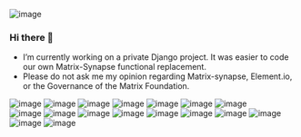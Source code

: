 
![image](https://github-profile-summary-cards.vercel.app/api/cards/profile-details?username=mikeybob&theme=nord_dark) 

### Hi there 👋 
- I’m currently working on a private Django project. It was easier to code our own Matrix-Synapse functional replacement. 
- Please do not ask me my opinion regarding Matrix-synapse, Element.io, or the Governance of the Matrix Foundation.



<!-- ![image](https://hits.seeyoufarm.com/api/count/incr/badge.svg?url=https%3A%2F%2Fgithub.com%2F{mikeybob}1212%2Fhit-counter) -->



![image](https://img.shields.io/badge/Telegram-2CA5E0?style=for-the-badge&logo=telegram&logoColor=white) 
![image](https://img.shields.io/badge/matrix-000000?style=for-the-badge&logo=Matrix&logoColor=white)
![image](https://img.shields.io/badge/Cloudflare-F38020?style=for-the-badge&logo=Cloudflare&logoColor=white)
![image](https://img.shields.io/badge/Cloudflare%20Pages-F38020?style=for-the-badge&logo=Cloudflare%20Pages&logoColor=white)
![image](https://img.shields.io/badge/Oracle-F80000?style=for-the-badge&logo=oracle&logoColor=black)
![image](https://img.shields.io/badge/GitKraken-179287?style=for-the-badge&logo=GitKraken&logoColor=white) 
![image](https://img.shields.io/badge/Nginx-009639?style=for-the-badge&logo=nginx&logoColor=white) \
![image](https://img.shields.io/badge/Discord-5865F2?style=for-the-badge&logo=discord&logoColor=white) 
![image](https://img.shields.io/badge/Zoom-2D8CFF?style=for-the-badge&logo=zoom&logoColor=white) 
![image](https://img.shields.io/badge/NeoVim-%2357A143.svg?&style=for-the-badge&logo=neovim&logoColor=white) 
![image](https://img.shields.io/badge/VIM-%2311AB00.svg?&style=for-the-badge&logo=vim&logoColor=white)
![image](https://img.shields.io/badge/VSCode-0078D4?style=for-the-badge&logo=visual%20studio%20code&logoColor=white)
![image](https://img.shields.io/badge/C-00599C?style=for-the-badge&logo=c&logoColor=white)
![image](https://img.shields.io/badge/PLSQL-F80000?style=for-the-badge&logo=oracle&logoColor=black)
![image](https://img.shields.io/badge/Fedora-51A2DA?style=for-the-badge&logo=fedora&logoColor=white)
![image](https://img.shields.io/badge/adafruit-000000?style=for-the-badge&logo=adafruit&logoColor=white)
![image](https://img.shields.io/badge/Raspberry%20Pi-A22846?style=for-the-badge&logo=Raspberry%20Pi&logoColor=white)



<!-- ![image](https://gists-readme.yizack.com/api/pin?user=mikeybob&id=mikeybob&owner=true) -->

<!--
**mikeybob/mikeybob** is a ✨ _special_ ✨ repository because its `README.md` (this file) appears on your GitHub profile.

Here are some ideas to get you started:

- 🌱 I’m currently learning 
- 👯 I’m looking to collaborate on ...
- 🤔 I’m looking for help with ...
- 💬 Ask me about ...
- 📫 How to reach me: ...
- 😄 Pronouns: ...
- ⚡ Fun fact: ...
-->
